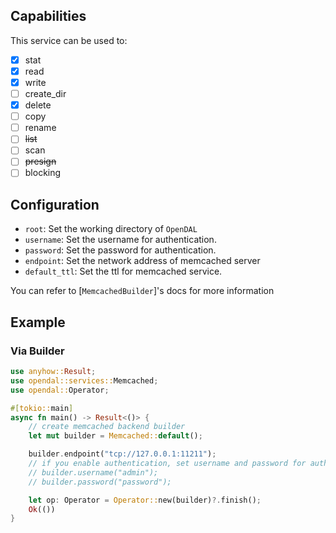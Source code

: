 ## Capabilities

This service can be used to:

- [x] stat
- [x] read
- [x] write
- [ ] create_dir
- [x] delete
- [ ] copy
- [ ] rename
- [ ] ~~list~~
- [ ] scan
- [ ] ~~presign~~
- [ ] blocking

## Configuration

- `root`: Set the working directory of `OpenDAL`
- `username`: Set the username for authentication.
- `password`: Set the password for authentication.
- `endpoint`: Set the network address of memcached server
- `default_ttl`: Set the ttl for memcached service.

You can refer to [`MemcachedBuilder`]'s docs for more information

## Example

### Via Builder

```rust
use anyhow::Result;
use opendal::services::Memcached;
use opendal::Operator;

#[tokio::main]
async fn main() -> Result<()> {
    // create memcached backend builder
    let mut builder = Memcached::default();

    builder.endpoint("tcp://127.0.0.1:11211");
    // if you enable authentication, set username and password for authentication
    // builder.username("admin");
    // builder.password("password");

    let op: Operator = Operator::new(builder)?.finish();
    Ok(())
}
```